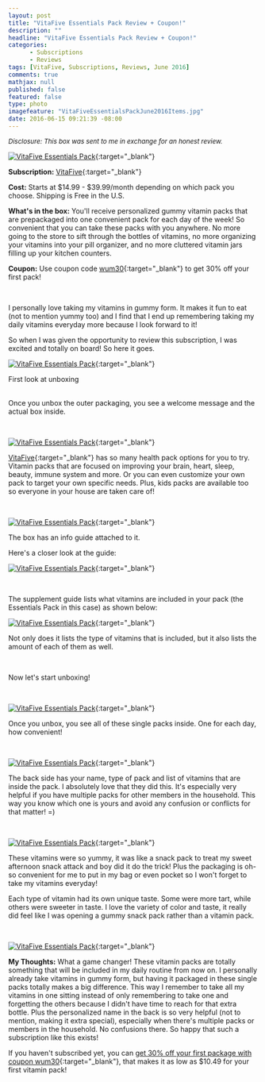 ```yaml
---
layout: post
title: "VitaFive Essentials Pack Review + Coupon!"
description: ""
headline: "VitaFive Essentials Pack Review + Coupon!"
categories: 
      - Subscriptions
      - Reviews
tags: [VitaFive, Subscriptions, Reviews, June 2016]
comments: true
mathjax: null
published: false
featured: false
type: photo
imagefeature: "VitaFiveEssentialsPackJune2016Items.jpg"
date: 2016-06-15 09:21:39 -08:00
---
```


<i><font size="2">Disclosure: This box was sent to me in exchange for an honest review.</font></i>

[![VitaFive Essentials Pack](http://whatsupmailbox.com/images/VitaFiveEssentialsPackJune2016Package.jpg)](http://www.shareasale.com/r.cfm?B=849597&U=1115177&M=65127&urllink=){:target="_blank"}

**Subscription:** [VitaFive](http://www.shareasale.com/r.cfm?B=849597&U=1115177&M=65127&urllink=){:target="_blank"}

**Cost:** Starts at $14.99 - $39.99/month depending on which pack you choose. Shipping is Free in the U.S.

**What's in the box:** You'll receive personalized gummy vitamin packs that are prepackaged into one convenient pack for each day of the week! So convenient that you can take these packs with you anywhere. No more going to the store to sift through the bottles of vitamins, no more organizing your vitamins into your pill organizer, and no more cluttered vitamin jars filling up your kitchen counters.

**Coupon:** Use coupon code [wum30](http://www.shareasale.com/r.cfm?B=849597&U=1115177&M=65127&urllink=){:target="_blank"} to get 30% off your first pack!

<br>

I personally love taking my vitamins in gummy form. It makes it fun to eat (not to mention yummy too) and I find that I end up remembering taking my daily vitamins everyday more because I look forward to it!

So when I was given the opportunity to review this subscription, I was excited and totally on board! So here it goes.

[![VitaFive Essentials Pack](http://whatsupmailbox.com/images/VitaFiveEssentialsPackJune2016OpenPackage.jpg)](http://www.shareasale.com/r.cfm?B=849597&U=1115177&M=65127&urllink=){:target="_blank"}

<figcaption>First look at unboxing</figcaption>

<br>

Once you unbox the outer packaging, you see a welcome message and the actual box inside.

<br>

[![VitaFive Essentials Pack](http://whatsupmailbox.com/images/VitaFiveEssentialsPackJune2016Box2.jpg)](http://www.shareasale.com/r.cfm?B=849597&U=1115177&M=65127&urllink=){:target="_blank"}

[VitaFive](http://www.shareasale.com/r.cfm?B=849597&U=1115177&M=65127&urllink=){:target="_blank"} has so many health pack options for you to try. Vitamin packs that are focused on improving your brain, heart, sleep, beauty, immune system and more. Or you can even customize your own pack to target your own specific needs. Plus, kids packs are available too so everyone in your house are taken care of!

<br>

[![VitaFive Essentials Pack](http://whatsupmailbox.com/images/VitaFiveEssentialsPackJune2016Box.jpg)](http://www.shareasale.com/r.cfm?B=849597&U=1115177&M=65127&urllink=){:target="_blank"}

The box has an info guide attached to it.

Here's a closer look at the guide:

[![VitaFive Essentials Pack](http://whatsupmailbox.com/images/VitaFiveEssentialsPackJune2016Info.jpg)](http://www.shareasale.com/r.cfm?B=849597&U=1115177&M=65127&urllink=){:target="_blank"}

<br>

The supplement guide lists what vitamins are included in your pack (the Essentials Pack in this case) as shown below:

[![VitaFive Essentials Pack](http://whatsupmailbox.com/images/VitaFiveEssentialsPackJune2016Info2.jpg)](http://www.shareasale.com/r.cfm?B=849597&U=1115177&M=65127&urllink=){:target="_blank"}

Not only does it lists the type of vitamins that is included, but it also lists the amount of each of them as well.

<br>

Now let's start unboxing!

<br>

[![VitaFive Essentials Pack](http://whatsupmailbox.com/images/VitaFiveEssentialsPackJune2016OpenBox.jpg)](http://www.shareasale.com/r.cfm?B=849597&U=1115177&M=65127&urllink=){:target="_blank"}

Once you unbox, you see all of these single packs inside. One for each day, how convenient!

<br>

[![VitaFive Essentials Pack](http://whatsupmailbox.com/images/VitaFiveEssentialsPackJune2016OpenBox2.jpg)](http://www.shareasale.com/r.cfm?B=849597&U=1115177&M=65127&urllink=){:target="_blank"}

The back side has your name, type of pack and list of vitamins that are inside the pack. I absolutely love that they did this. It's especially very helpful if you have multiple packs for other members in the household. This way you know which one is yours and avoid any confusion or conflicts for that matter! =)

<br>

[![VitaFive Essentials Pack](http://whatsupmailbox.com/images/VitaFiveEssentialsPackJune2016Vitamins.jpg)](http://www.shareasale.com/r.cfm?B=849597&U=1115177&M=65127&urllink=){:target="_blank"}

These vitamins were so yummy, it was like a snack pack to treat my sweet afternoon snack attack and boy did it do the trick! Plus the packaging is oh-so convenient for me to put in my bag or even pocket so I won't forget to take my vitamins everyday!

Each type of vitamin had its own unique taste. Some were more tart, while others were sweeter in taste. I love the variety of color and taste, it really did feel like I was opening a gummy snack pack rather than a vitamin pack.

<br>

[![VitaFive Essentials Pack](http://whatsupmailbox.com/images/VitaFiveEssentialsPackJune2016Items.jpg)](http://www.shareasale.com/r.cfm?B=849597&U=1115177&M=65127&urllink=){:target="_blank"}

<i class="icon-exclamation-sign"></i><b> My Thoughts:</b> What a game changer! These vitamin packs are totally something that will be included in my daily routine from now on. I personally already take vitamins in gummy form, but having it packaged in these single packs totally makes a big difference. This way I remember to take all my vitamins in one sitting instead of only remembering to take one and forgetting the others because I didn't have time to reach for that extra bottle. Plus the personalized name in the back is so very helpful (not to mention, making it extra special), especially when there's multiple packs or members in the household. No confusions there. So happy that such a subscription like this exists!

If you haven't subscribed yet, you can [get 30% off your first package with coupon wum30](http://www.shareasale.com/r.cfm?B=849597&U=1115177&M=65127&urllink=){:target="_blank"}, that makes it as low as $10.49 for your first vitamin pack!
